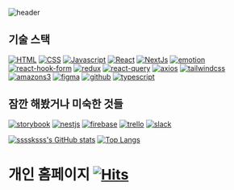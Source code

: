 
![header](https://capsule-render.vercel.app/api?type=cylinder&height=120&section=header&text=1개의%20제대로된%20서비스를%20만들고%20운영할%20줄%20아는%20개발자가%20목표입니다.&fontSize=90&fontColor=fafafa&animation=twinkling&fontSize=24)


## 기술 스택
[![HTML](https://img.shields.io/badge/HTML5-E34F26?style=flat-square&logo=HTML5&logoColor=FFFFFF)](https://blog.ssssksss.xyz/blog?first-category=27&second-category=20)
[![CSS](https://img.shields.io/badge/CSS3-1572B6?style=flat-square&logo=CSS3&logoColor=FFFFFF)](https://blog.ssssksss.xyz/blog?first-category=27&second-category=21)
[![Javascript](https://img.shields.io/badge/javascript-F7DF1E?style=flat-square&logo=javascript&logoColor=fafafa)](https://blog.ssssksss.xyz/blog?first-category=27&second-category=25)
[![React](https://img.shields.io/badge/React-61DAFB?style=flat-square&logo=React&logoColor=FFFFFF)](https://blog.ssssksss.xyz/blog?first-category=27&second-category=26)
[![NextJs](https://img.shields.io/badge/nextjs-000000?style=flat-square&logo=nextdotjs&logoColor=FFFFFF)](https://blog.ssssksss.xyz/blog?first-category=27&second-category=35)
[![emotion](https://img.shields.io/badge/styledcomponents-DB7093?style=flat-square&logo=styledcomponents&logoColor=FFFFFF)](https://blog.ssssksss.xyz/blog?first-category=27&second-category=28)
[![react-hook-form](https://img.shields.io/badge/reacthookform-FF4154?style=flat-square&logo=reacthookform&logoColor=333333)]()
[![redux](https://img.shields.io/badge/redux-764ABC?style=flat-square&logo=redux&logoColor=FFFFFF)]()
[![react-query](https://img.shields.io/badge/reactquery-FF4154?style=flat-square&logo=reactquery&logoColor=FFFFFF)]()
[![axios](https://img.shields.io/badge/axios-5A29E4?style=flat-square&logo=axios&logoColor=FFFFFF)]()
[![tailwindcss](https://img.shields.io/badge/tailwindcss-06B6D4?style=flat-square&logo=tailwindcss&logoColor=FFFFFF)]()
[![amazons3](https://img.shields.io/badge/amazons3-569A31?style=flat-square&logo=amazons3&logoColor=FFFFFF)]()
[![figma](https://img.shields.io/badge/figma-F24E1E?style=flat-square&logo=figma&logoColor=FFFFFF)]()
[![github](https://img.shields.io/badge/github-181717?style=flat-square&logo=github&logoColor=FFFFFF)]()
[![typescript](https://img.shields.io/badge/typescript-3178C6?style=flat-square&logo=typescript&logoColor=FFFFFF)]()
<!-- [![springboot](https://img.shields.io/badge/springboot-6DB33F?style=flat-square&logo=springboot&logoColor=FFFFFF)]() -->
<!-- [![springsecurity](https://img.shields.io/badge/springsecurity-6DB33F?style=flat-square&logo=springsecurity&logoColor=FFFFFF)]() -->
<!-- [![nestjs](https://img.shields.io/badge/NGINX-009639?style=flat-square&logo=NGINX&logoColor=FFFFFF)]() -->
<!-- [![apachetomcat](https://img.shields.io/badge/apachetomcat-F8DC75?style=flat-square&logo=apachetomcat&logoColor=333333)]() -->
<!-- [![mysql](https://img.shields.io/badge/mysql-4479A1?style=flat-square&logo=mysql&logoColor=FFFFFF)]() -->


## 잠깐 해봤거나 미숙한 것들


[![storybook](https://img.shields.io/badge/storybook-FF4785?style=flat-square&logo=storybook&logoColor=FFFFFF)]()
[![nestjs](https://img.shields.io/badge/nestjs-E0234E?style=flat-square&logo=nestjs&logoColor=FFFFFF)]()
[![firebase](https://img.shields.io/badge/firebase-FFCA28?style=flat-square&logo=firebase&logoColor=FFFFFF)]()
[![trello](https://img.shields.io/badge/trello-0052CC?style=flat-square&logo=trello&logoColor=FFFFFF)]()
[![slack](https://img.shields.io/badge/slack-4A154B?style=flat-square&logo=slack&logoColor=FFFFFF)]()
<!-- [![pwa](https://img.shields.io/badge/pwa-5A0FC8?style=flat-square&logo=pwa&logoColor=FFFFFF)]() -->
<!-- [![swagger](https://img.shields.io/badge/swagger-85EA2D?style=flat-square&logo=swagger&logoColor=FFFFFF)]() -->
<!-- [![nodedotjs](https://img.shields.io/badge/nodejs-339933?style=flat-square&logo=nodedotjs&logoColor=FFFFFF)]() -->



[![ssssksss's GitHub stats](https://github-readme-stats.vercel.app/api?username=ssssksss&theme=radical)]()
[![Top Langs](https://github-readme-stats.vercel.app/api/top-langs/?username=ssssksss&layout=compact)](https://github.com/ssssksss/github-readme-stats)

# 개인 홈페이지 [![Hits](https://hits.seeyoufarm.com/api/count/incr/badge.svg?url=https%3A%2F%2Fblog.ssssksss.xyz&count_bg=%2379C83D&title_bg=%23555555&icon=&icon_color=%23E7E7E7&title=hits&edge_flat=false)](https://blog.ssssksss.xyz)            


